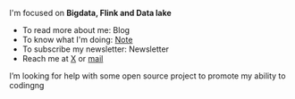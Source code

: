 I'm focused on **Bigdata,  Flink and Data lake**
- To read more about me: Blog
- To know what I'm doing: [Note](https://xuf-95.github.io/logseq-notes-repo/#/page/contents)
- To subscribe my newsletter: Newsletter
- Reach me at [X](https://twitter.com/home) or [mail](sherlock.xpf@gmail.com)
  
I’m looking for help with some open source project to promote my ability to codingng




